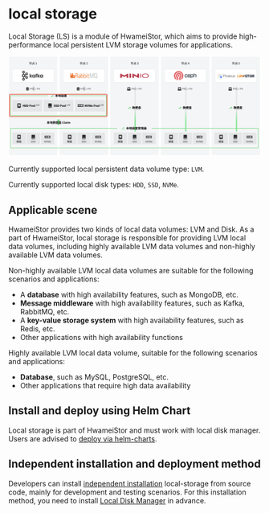 # local storage

Local Storage (LS) is a module of HwameiStor, which aims to provide high-performance local persistent LVM storage volumes for applications.

![Local storage architecture diagram.png](../img/localstor.png)

Currently supported local persistent data volume type: `LVM`.

Currently supported local disk types: `HDD`, `SSD`, `NVMe`.

## Applicable scene

HwameiStor provides two kinds of local data volumes: LVM and Disk.
As a part of HwameiStor, local storage is responsible for providing LVM local data volumes, including highly available LVM data volumes and non-highly available LVM data volumes.

Non-highly available LVM local data volumes are suitable for the following scenarios and applications:

- A **database** with high availability features, such as MongoDB, etc.
- **Message middleware** with high availability features, such as Kafka, RabbitMQ, etc.
- A **key-value storage system** with high availability features, such as Redis, etc.
- Other applications with high availability functions

Highly available LVM local data volume, suitable for the following scenarios and applications:

- **Database**, such as MySQL, PostgreSQL, etc.
- Other applications that require high data availability

## Install and deploy using Helm Chart

Local storage is part of HwameiStor and must work with local disk manager. Users are advised to [deploy via helm-charts](../install/deploy.md).

## Independent installation and deployment method

Developers can install [independent installation](../install/deploy.md) local-storage from source code, mainly for development and testing scenarios. For this installation method, you need to install [Local Disk Manager](./ldm.md) in advance.